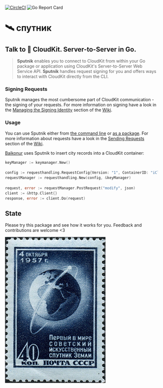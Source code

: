 [![CircleCI](https://circleci.com/bb/q231950/sputnik/tree/master.svg?style=svg)](https://circleci.com/bb/q231950/sputnik/tree/master) ![Go Report Card](https://goreportcard.com/badge/github.com/q231950/sputnik)

# 🛰 спутник

## Talk to  CloudKit. Server-to-Server in Go.

> **Sputnik** enables you to connect to CloudKit from within your Go package or application using CloudKit's Server-to-Server Web Service API. **Sputnik** handles request signing for you and offers ways to interact with CloudKit directly from the CLI.

### Signing Requests

Sputnik manages the most cumbersome part of CloudKit communication - the signing of your requests. For more information on signing have a look in the [Managing the Signing Identity](https://github.com/q231950/sputnik/wiki/Managing-the-Signing-Identity) section of the [Wiki](https://github.com/q231950/sputnik/wiki).

### Usage

You can use Sputnik either from [the command line](https://github.com/q231950/sputnik/wiki/Sending-Requests#the-sputnik-binary) or [as a package](https://github.com/q231950/sputnik/wiki/Sending-Requests#the-sputnik-package). For more information about requests have a look in the [Sending Requests](https://github.com/q231950/sputnik/wiki/Sending-Requests) section of the [Wiki](https://github.com/q231950/sputnik/wiki).

[Baikonur](https://github.com/q231950/baikonur) uses Sputnik to insert city records into a CloudKit container:

```go
keyManager := keymanager.New()

config := requesthandling.RequestConfig{Version: "1", ContainerID: "iCloud.com.some.bundle", Database: "public"}
requestManager := requesthandling.New(config, &keyManager)

request, error := requestManager.PostRequest("modify", json)
client := &http.Client{}
response, error := client.Do(request)
```

## State

Please try this package and see how it works for you. Feedback and contributions are welcome <3

![Gemeinfrei, <a href="https://commons.wikimedia.org/w/index.php?curid=229349">Link</a>](resources/331px-Sputnik-stamp-ussr.jpg)
